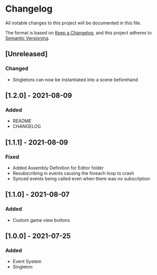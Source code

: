 # Changelog

All notable changes to this project will be documented in this file.

The format is based on [Keep a Changelog](https://keepachangelog.com/en/1.0.0/),
and this project adheres to [Semantic Versioning](https://semver.org/spec/v2.0.0.html).

## [Unreleased]

### Changed

- Singletons can now be instantiated into a scene beforehand

## [1.2.0] - 2021-08-09

### Added

- README
- CHANGELOG

## [1.1.1] - 2021-08-09

### Fixed

- Added Assembly Definition for Editor folder
- Resubscribing in events causing the foreach loop to crash
- Synced events being called even when there was no subscription

## [1.1.0] - 2021-08-07

### Added

- Custom game view buttons

## [1.0.0] - 2021-07-25

### Added

- Event System
- Singleton
